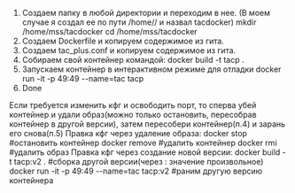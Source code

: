 1. Создаем папку в любой директории и переходим в нее. (В моем случае я создал ее по пути /home/<user>/ и назвал tacdocker)
   mkdir /home/mss/tacdocker
   cd /home/mss/tacdocker
2. Создаем Dockerfile и копируем содержимое из гита.
3. Создаем tac_plus.conf и копируем содержимое из гита.
4. Собираем свой контейнер командой:
   docker build -t tacp .
5. Запускаем контейнер в интерактивном режиме для отладки
   docker run -it -p 49:49 --name=tac tacp
6. Done

Если требуется изменить кфг и освободить порт, то сперва убей контейнер и удали образ(можно только остановить, пересобрав контейнер в другой версии), затем пересобери контейнер(п.4) и зарань его снова(п.5)
  Правка кфг через удаление образа:
    docker stop <container name> #остановить контейнер
    docker remove <container name> #удалить контейнер
    docker rmi <image name> #удалить образ
  Правка кфг через создание новой версии:
    docker build -t tacp:v2 . #сборка другой версии(через : значение произвольное)
    docker run -it -p 49:49 --name=tac tacp:v2 #раним другую версию контейнера
